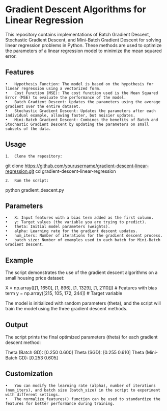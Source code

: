 # Gradient Descent Algorithms for Linear Regression

This repository contains implementations of Batch Gradient Descent, Stochastic Gradient Descent, and Mini-Batch Gradient Descent for solving linear regression problems in Python. These methods are used to optimize the parameters of a linear regression model to minimize the mean squared error.

## Features

	•	Hypothesis Function: The model is based on the hypothesis for linear regression using a vectorized form.
	•	Cost Function (MSE): The cost function used is the Mean Squared Error (MSE) to evaluate the performance of the model.
	•	Batch Gradient Descent: Updates the parameters using the average gradient over the entire dataset.
	•	Stochastic Gradient Descent: Updates the parameters after each individual example, allowing faster, but noisier updates.
	•	Mini-Batch Gradient Descent: Combines the benefits of Batch and Stochastic Gradient Descent by updating the parameters on small subsets of the data.
## Usage

	1.	Clone the repository:

git clone https://github.com/yourusername/gradient-descent-linear-regression.git
cd gradient-descent-linear-regression

	2.	Run the script:

python gradient_descent.py

## Parameters

	•	X: Input features with a bias term added as the first column.
	•	y: Target values (the variable you are trying to predict).
	•	theta: Initial model parameters (weights).
	•	alpha: Learning rate for the gradient descent updates.
	•	num_iters: Number of iterations for the gradient descent process.
	•	batch_size: Number of examples used in each batch for Mini-Batch Gradient Descent.

## Example

The script demonstrates the use of the gradient descent algorithms on a small housing price dataset:

X = np.array([[1, 1650], [1, 896], [1, 1329], [1, 2110]])  # Features with bias term
y = np.array([215, 105, 172, 244])  # Target variable

The model is initialized with random parameters (theta), and the script will train the model using the three gradient descent methods.

## Output

The script prints the final optimized parameters (theta) for each gradient descent method:

Theta (Batch GD): [0.250 0.600]
Theta (SGD): [0.255 0.610]
Theta (Mini-Batch GD): [0.253 0.605]

## Customization

	•	You can modify the learning rate (alpha), number of iterations (num_iters), and batch size (batch_size) in the script to experiment with different settings.
	•	The normalize_features() function can be used to standardize the features for better performance during training.